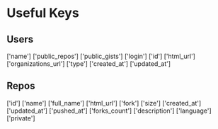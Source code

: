# Useful Keys

## Users

['name']
['public_repos']
['public_gists']
['login']
['id']
['html_url']
['organizations_url']
['type']
['created_at']
['updated_at']

## Repos

['id']
['name']
['full_name']
['html_url']
['fork']
['size']
['created_at']
['updated_at']
['pushed_at']
['forks_count']
['description']
['language']
['private']
